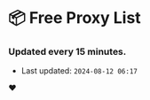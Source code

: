 # :package: Free Proxy List
### Updated every 15 minutes.

- Last updated: `2024-08-12 06:17`

:heart:
